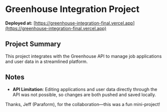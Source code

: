 # Greenhouse Integration Project

**Deployed at:** [https://greenhouse-integration-final.vercel.app](https://greenhouse-integration-final.vercel.app)

## Project Summary
This project integrates with the Greenhouse API to manage job applications and user data in a streamlined platform.

## Notes
- **API Limitation**: Editing applications and user data directly through the API was not possible, so changes are both pushed and saved locally.

Thanks, Jeff (Paraform), for the collaboration—this was a fun mini-project!

